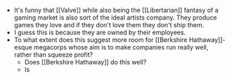 - It's funny that [[Valve]] while also being the [[Libertarian]] fantasy of a gaming market is also sort of the ideal artists company. They produce games they love and if they don't love them they don't ship them.
- I guess this is because they are owned by their employees.
- To what extent does this suggest more room for [[Berkshire Hathaway]]-esque megacorps whose aim is to make companies run really well, rather than squeeze profit?
	- Does [[Berkshire Hathaway]] do this well?
	- Is